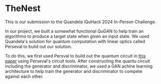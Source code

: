 # TheNest

This is our submission to the Quandela iQuHack 2024 In-Person Challenge. 

In our project, we built a somewhat functional QuGAN to help train an algorithms to produce a target state when given an input state. We used Quandela's solution for quantum computation with linear optics called Perseval to build out our solution. 

To do this, we first used Persval to build out the quantum circuit in [this paper](https://arxiv.org/abs/2310.00585) using Perseval's circuit tools. After constructing the quantu circuit including the generator and discriminator, we used a GAN achine learning architecture to help train the generator and discriminator to compete against each other. 
